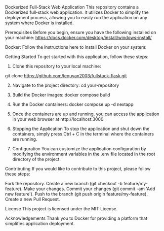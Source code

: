 Dockerized Full-Stack Web Application
This repository contains a Dockerized full-stack web application. It utilizes Docker to simplify the deployment process, allowing you to easily run the application on any system where Docker is installed.

Prerequisites
Before you begin, ensure you have the following installed on your machine: https://docs.docker.com/desktop/install/windows-install/

Docker: Follow the instructions here to install Docker on your system: 

Getting Started
To get started with this application, follow these steps:

1. Clone this repository to your local machine:

git clone https://github.com/lequyan2003/fullstack-flask.git

2. Navigate to the project directory:
cd your-repository

3. Build the Docker images:
docker compose build

4. Run the Docker containers:
docker compose up -d nextapp

5. Once the containers are up and running, you can access the application in your web browser at http://localhost:3000.

6. Stopping the Application
To stop the application and shut down the containers, simply press Ctrl + C in the terminal where the containers are running.

7. Configuration
You can customize the application configuration by modifying the environment variables in the .env file located in the root directory of the project.

Contributing
If you would like to contribute to this project, please follow these steps:

Fork the repository.
Create a new branch (git checkout -b feature/my-feature).
Make your changes.
Commit your changes (git commit -am 'Add new feature').
Push to the branch (git push origin feature/my-feature).
Create a new Pull Request.

License
This project is licensed under the MIT License.

Acknowledgements
Thank you to Docker for providing a platform that simplifies application deployment.
